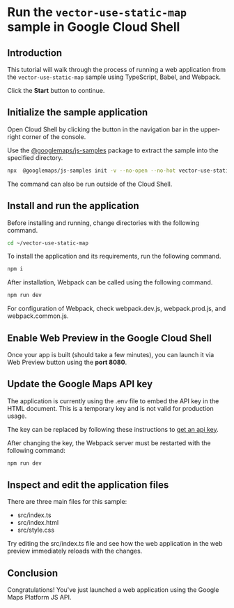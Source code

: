 # Run the `vector-use-static-map` sample in Google Cloud Shell

<walkthrough-tutorial-duration duration="10"/>

## Introduction

This tutorial will walk through the process of running a web application from
the `vector-use-static-map` sample using TypeScript, Babel, and Webpack.

Click the **Start** button to continue.

## Initialize the sample application

Open Cloud Shell by clicking the
<walkthrough-cloud-shell-icon></walkthrough-cloud-shell-icon> button in the
navigation bar in the upper-right corner of the console.

Use the [@googlemaps/js-samples](https://www.npmjs.com/package/@googlemaps/js-samples) package to 
extract the sample into the specified directory.

```bash
npx  @googlemaps/js-samples init -v --no-open --no-hot vector-use-static-map ~/vector-use-static-map
```

The command can also be run outside of the Cloud Shell.

## Install and run the application

Before installing and running, change directories with the following command.

```bash
cd ~/vector-use-static-map
```

To install the application and its requirements, run the following command.

```bash
npm i
```

After installation, Webpack can be called using the following command.

```bash
npm run dev
```

For configuration of Webpack, check
<walkthrough-editor-open-file filePath="vector-use-static-map/webpack.dev.js">webpack.dev.js</walkthrough-editor-open-file>,
<walkthrough-editor-open-file filePath="vector-use-static-map/webpack.prod.js">webpack.prod.js</walkthrough-editor-open-file>,
and
<walkthrough-editor-open-file filePath="vector-use-static-map/webpack.common.js">webpack.common.js</walkthrough-editor-open-file>.

## Enable Web Preview in the Google Cloud Shell

Once your app is built (should take a few minutes), you can launch it via
<walkthrough-spotlight-pointer target="cloudshell" spotlightId="devshell-web-preview-button">Web
Preview button</walkthrough-spotlight-pointer> using the **port 8080**.

## Update the Google Maps API key

The application is currently using the
<walkthrough-editor-open-file filePath="vector-use-static-map/.env">.env</walkthrough-editor-open-file>
file to embed the API key in the HTML document. This is a temporary key and is
not valid for production usage.

The key can be replaced by following these instructions to
[get an api key](https://developers.google.com/maps/documentation/javascript/get-api-key).

After changing the key, the Webpack server must be restarted with the following
command:

```bash
npm run dev
```

## Inspect and edit the application files

There are three main files for this sample:

*   <walkthrough-editor-open-file filePath="vector-use-static-map/src/index.ts">src/index.ts</walkthrough-editor-open-file>
*   <walkthrough-editor-open-file filePath="vector-use-static-map/src/index.html">src/index.html</walkthrough-editor-open-file>
*   <walkthrough-editor-open-file filePath="vector-use-static-map/src/style.css">src/style.css</walkthrough-editor-open-file>

Try editing the <walkthrough-editor-open-file filePath="vector-use-static-map/src/index.ts">src/index.ts</walkthrough-editor-open-file> file and see how the web application in the web preview immediately reloads with the changes.

## Conclusion

<walkthrough-conclusion-trophy></walkthrough-conclusion-trophy>

Congratulations! You've just launched a web application using the Google Maps
Platform JS API.
